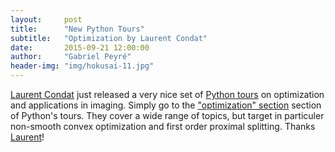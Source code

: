 ```yaml
---
layout:     post
title:      "New Python Tours"
subtitle:   "Optimization by Laurent Condat"
date:       2015-09-21 12:00:00
author:     "Gabriel Peyré"
header-img: "img/hokusai-11.jpg"
---
```


[Laurent Condat](https://www.gipsa-lab.grenoble-inp.fr/~laurent.condat/) just released a very nice set of [Python tours](http://www.numerical-tours.com/python/) on optimization and applications in imaging.  Simply go to the ["optimization" section](http://www.numerical-tours.com/python/) section of Python's tours. They cover a wide range of topics, but target in particuler non-smooth convex optimization and first order proximal splitting. Thanks [Laurent](https://www.gipsa-lab.grenoble-inp.fr/~laurent.condat/)!
